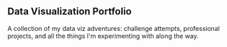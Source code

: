 ## Data Visualization Portfolio

A collection of my data viz adventures: challenge attempts, professional projects, and all the things I'm experimenting with along the way.

